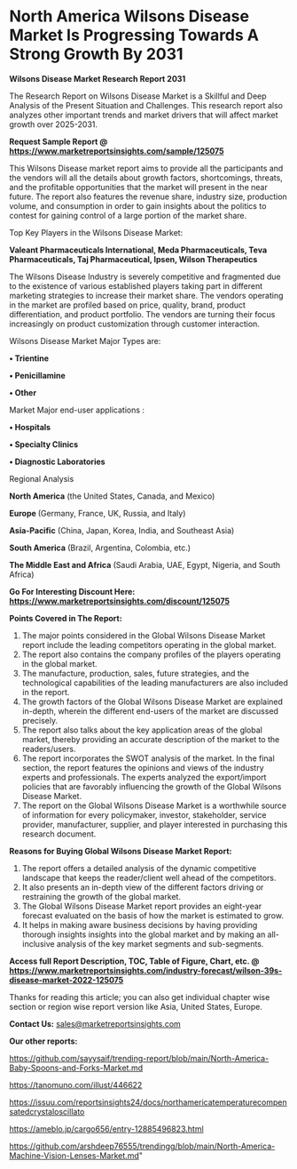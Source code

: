 # North America Wilsons Disease Market Is Progressing Towards A Strong Growth By 2031

<strong>Wilsons Disease Market Research Report 2031</strong>

The Research Report on Wilsons Disease Market is a Skillful and Deep Analysis of the Present Situation and Challenges. This research report also analyzes other important trends and market drivers that will affect market growth over 2025-2031.

<strong>Request Sample Report @ <a href=https://www.marketreportsinsights.com/sample/125075>https://www.marketreportsinsights.com/sample/125075</a></strong>

This Wilsons Disease market report aims to provide all the participants and the vendors will all the details about growth factors, shortcomings, threats, and the profitable opportunities that the market will present in the near future. The report also features the revenue share, industry size, production volume, and consumption in order to gain insights about the politics to contest for gaining control of a large portion of the market share.

Top Key Players in the Wilsons Disease Market:

<strong>Valeant Pharmaceuticals International, Meda Pharmaceuticals, Teva Pharmaceuticals, Taj Pharmaceutical, Ipsen, Wilson Therapeutics</strong>

The Wilsons Disease Industry is severely competitive and fragmented due to the existence of various established players taking part in different marketing strategies to increase their market share. The vendors operating in the market are profiled based on price, quality, brand, product differentiation, and product portfolio. The vendors are turning their focus increasingly on product customization through customer interaction.

Wilsons Disease Market Major Types are:

<strong>• Trientine

• Penicillamine

• Other</strong>

Market Major end-user applications :

<strong>• Hospitals

• Specialty Clinics

• Diagnostic Laboratories</strong>

Regional Analysis

</u><strong><b>North America</b></strong> (the United States, Canada, and Mexico)

<strong><b>Europe </b></strong>(Germany, France, UK, Russia, and Italy)

<strong><b>Asia-Pacific</b></strong> (China, Japan, Korea, India, and Southeast Asia)

<strong><b>South America</b></strong> (Brazil, Argentina, Colombia, etc.)

<strong><b>The Middle East and Africa</b></strong> (Saudi Arabia, UAE, Egypt, Nigeria, and South Africa)

<strong>Go For Interesting Discount Here: <a href=https://www.marketreportsinsights.com/discount/125075>https://www.marketreportsinsights.com/discount/125075</a></strong>

<strong>Points Covered in The Report:</strong>
<ol>
  <li>The major points considered in the Global Wilsons Disease Market report include the leading competitors operating in the global market.</li>
  <li>The report also contains the company profiles of the players operating in the global market.</li>
  <li>The manufacture, production, sales, future strategies, and the technological capabilities of the leading manufacturers are also included in the report.</li>
  <li>The growth factors of the Global Wilsons Disease Market are explained in-depth, wherein the different end-users of the market are discussed precisely.</li>
  <li>The report also talks about the key application areas of the global market, thereby providing an accurate description of the market to the readers/users.</li>
  <li>The report incorporates the SWOT analysis of the market. In the final section, the report features the opinions and views of the industry experts and professionals. The experts analyzed the export/import policies that are favorably influencing the growth of the Global Wilsons Disease Market.</li>
  <li>The report on the Global Wilsons Disease Market is a worthwhile source of information for every policymaker, investor, stakeholder, service provider, manufacturer, supplier, and player interested in purchasing this research document.</li>
</ol>
<strong>Reasons for Buying Global Wilsons Disease Market Report:</strong>

<ol>
  <li>The report offers a detailed analysis of the dynamic competitive landscape that keeps the reader/client well ahead of the competitors.</li>
  <li>It also presents an in-depth view of the different factors driving or restraining the growth of the global market.</li>
  <li>The Global Wilsons Disease Market report provides an eight-year forecast evaluated on the basis of how the market is estimated to grow.</li>
  <li>It helps in making aware business decisions by having providing thorough insights insights into the global market and by making an all-inclusive analysis of the key market segments and sub-segments.</li>
</ol>
<strong>Access full Report Description, TOC, Table of Figure, Chart, etc. @ <a href=https://www.marketreportsinsights.com/industry-forecast/wilson-39s-disease-market-2022-125075>https://www.marketreportsinsights.com/industry-forecast/wilson-39s-disease-market-2022-125075</a></strong>


Thanks for reading this article; you can also get individual chapter wise section or region wise report version like Asia, United States, Europe.

<strong>Contact Us:</strong>
sales@marketreportsinsights.com

<strong>Our other reports:</strong>

<a href=https://github.com/sayysaif/trending-report/blob/main/North-America-Baby-Spoons-and-Forks-Market.md>https://github.com/sayysaif/trending-report/blob/main/North-America-Baby-Spoons-and-Forks-Market.md</a>

<a href=https://tanomuno.com/illust/446622>https://tanomuno.com/illust/446622</a>

<a href=https://issuu.com/reportsinsights24/docs/northamericatemperaturecompensatedcrystaloscillato>https://issuu.com/reportsinsights24/docs/northamericatemperaturecompensatedcrystaloscillato</a>

<a href=https://ameblo.jp/cargo656/entry-12885496823.html>https://ameblo.jp/cargo656/entry-12885496823.html</a>

<a href=https://github.com/arshdeep76555/trendingg/blob/main/North-America-Machine-Vision-Lenses-Market.md>https://github.com/arshdeep76555/trendingg/blob/main/North-America-Machine-Vision-Lenses-Market.md</a>"
